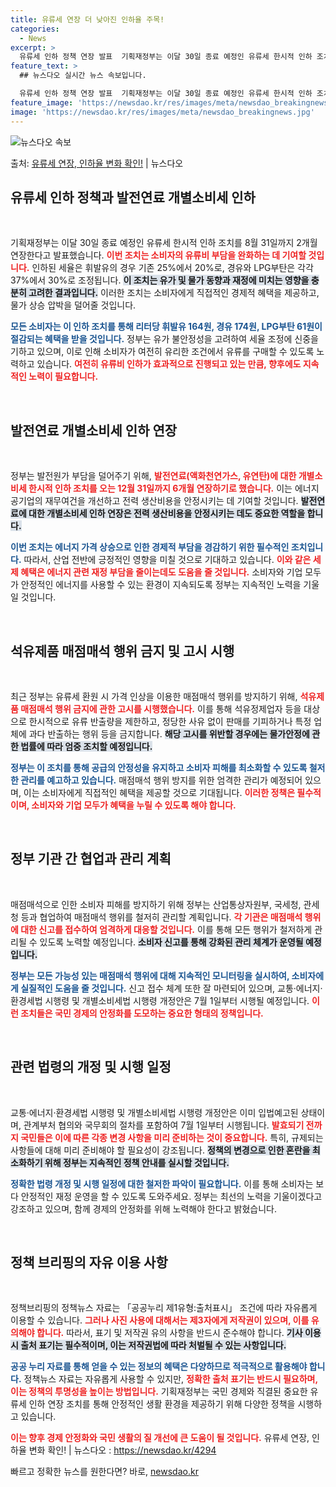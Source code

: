 ```yaml
---
title: 유류세 연장 더 낮아진 인하율 주목!
categories:
  - News
excerpt: >
  유류세 인하 정책 연장 발표  기획재정부는 이달 30일 종료 예정인 유류세 한시적 인하 조치를 8월 31일까…
feature_text: >
  ## 뉴스다오 실시간 뉴스 속보입니다.

  유류세 인하 정책 연장 발표  기획재정부는 이달 30일 종료 예정인 유류세 한시적 인하 조치를 8월 31일까…
feature_image: 'https://newsdao.kr/res/images/meta/newsdao_breakingnews.jpg'
image: 'https://newsdao.kr/res/images/meta/newsdao_breakingnews.jpg'
---
```


![뉴스다오 속보](https://newsdao.kr/res/images/meta/newsdao_breakingnews.jpg)

<p>출처: <a href="https://newsdao.kr/4294" rel="dofollow">유류세 연장, 인하율 변화 확인!</a> | 뉴스다오</p>

<h2 data-ke-size="size26">유류세 인하 정책과 발전연료 개별소비세 인하</h2>
<p data-ke-size="size16">&nbsp;</p>
기획재정부는 이달 30일 종료 예정인 유류세 한시적 인하 조치를 8월 31일까지 2개월 연장한다고 발표했습니다. <b><span style="color: #ee2323;">이번 조치는 소비자의 유류비 부담을 완화하는 데 기여할 것입니다.</span></b> 인하된 세율은 휘발유의 경우 기존 25%에서 20%로, 경유와 LPG부탄은 각각 37%에서 30%로 조정됩니다. <b><span style="background-color: #21538527;">이 조치는 유가 및 물가 동향과 재정에 미치는 영향을 충분히 고려한 결과입니다.</span></b> 이러한 조치는 소비자에게 직접적인 경제적 혜택을 제공하고, 물가 상승 압박을 덜어줄 것입니다. 

<b><span style="color: #1a5490;">모든 소비자는 이 인하 조치를 통해 리터당 휘발유 164원, 경유 174원, LPG부탄 61원이 절감되는 혜택을 받을 것입니다.</span></b> 정부는 유가 불안정성을 고려하여 세율 조정에 신중을 기하고 있으며, 이로 인해 소비자가 여전히 유리한 조건에서 유류를 구매할 수 있도록 노력하고 있습니다. <b><span style="color: #ee2323;">여전히 유류비 인하가 효과적으로 진행되고 있는 만큼, 향후에도 지속적인 노력이 필요합니다.</span></b>

<p data-ke-size="size16">&nbsp;</p>

<h2 data-ke-size="size26">발전연료 개별소비세 인하 연장</h2>
<p data-ke-size="size16">&nbsp;</p>
정부는 발전원가 부담을 덜어주기 위해, <b><span style="color: #ee2323;">발전연료(액화천연가스, 유연탄)에 대한 개별소비세 한시적 인하 조치를 오는 12월 31일까지 6개월 연장하기로 했습니다.</span></b> 이는 에너지 공기업의 재무여건을 개선하고 전력 생산비용을 안정시키는 데 기여할 것입니다. <b><span style="background-color: #21538527;">발전연료에 대한 개별소비세 인하 연장은 전력 생산비용을 안정시키는 데도 중요한 역할을 합니다.</span></b> 

<b><span style="color: #1a5490;">이번 조치는 에너지 가격 상승으로 인한 경제적 부담을 경감하기 위한 필수적인 조치입니다.</span></b> 따라서, 산업 전반에 긍정적인 영향을 미칠 것으로 기대하고 있습니다. <b><span style="color: #ee2323;">이와 같은 세제 혜택은 에너지 관련 재정 부담을 줄이는데도 도움을 줄 것입니다.</span></b> 소비자와 기업 모두가 안정적인 에너지를 사용할 수 있는 환경이 지속되도록 정부는 지속적인 노력을 기울일 것입니다.

<p data-ke-size="size16">&nbsp;</p>

<h2 data-ke-size="size26">석유제품 매점매석 행위 금지 및 고시 시행</h2>
<p data-ke-size="size16">&nbsp;</p>
최근 정부는 유류세 환원 시 가격 인상을 이용한 매점매석 행위를 방지하기 위해, <b><span style="color: #ee2323;">석유제품 매점매석 행위 금지에 관한 고시를 시행했습니다.</span></b> 이를 통해 석유정제업자 등을 대상으로 한시적으로 유류 반출량을 제한하고, 정당한 사유 없이 판매를 기피하거나 특정 업체에 과다 반출하는 행위 등을 금지합니다. <b><span style="background-color: #21538527;">해당 고시를 위반할 경우에는 물가안정에 관한 법률에 따라 엄중 조치할 예정입니다.</span></b>

<b><span style="color: #1a5490;">정부는 이 조치를 통해 공급의 안정성을 유지하고 소비자 피해를 최소화할 수 있도록 철저한 관리를 예고하고 있습니다.</span></b> 매점매석 행위 방지를 위한 엄격한 관리가 예정되어 있으며, 이는 소비자에게 직접적인 혜택을 제공할 것으로 기대됩니다. <b><span style="color: #ee2323;">이러한 정책은 필수적이며, 소비자와 기업 모두가 혜택을 누릴 수 있도록 해야 합니다.</span></b>

<p data-ke-size="size16">&nbsp;</p>

<h2 data-ke-size="size26">정부 기관 간 협업과 관리 계획</h2>
<p data-ke-size="size16">&nbsp;</p>
매점매석으로 인한 소비자 피해를 방지하기 위해 정부는 산업통상자원부, 국세청, 관세청 등과 협업하여 매점매석 행위를 철저히 관리할 계획입니다. <b><span style="color: #ee2323;">각 기관은 매점매석 행위에 대한 신고를 접수하여 엄격하게 대응할 것입니다.</span></b> 이를 통해 모든 행위가 철저하게 관리될 수 있도록 노력할 예정입니다. <b><span style="background-color: #21538527;">소비자 신고를 통해 강화된 관리 체계가 운영될 예정입니다.</span></b>

<b><span style="color: #1a5490;">정부는 모든 가능성 있는 매점매석 행위에 대해 지속적인 모니터링을 실시하여, 소비자에게 실질적인 도움을 줄 것입니다.</span></b> 신고 접수 체계 또한 잘 마련되어 있으며, 교통·에너지·환경세법 시행령 및 개별소비세법 시행령 개정안은 7월 1일부터 시행될 예정입니다. <b><span style="color: #ee2323;">이런 조치들은 국민 경제의 안정화를 도모하는 중요한 형태의 정책입니다.</span></b>

<p data-ke-size="size16">&nbsp;</p>

<h2 data-ke-size="size26">관련 법령의 개정 및 시행 일정</h2>
<p data-ke-size="size16">&nbsp;</p>
교통·에너지·환경세법 시행령 및 개별소비세법 시행령 개정안은 이미 입법예고된 상태이며, 관계부처 협의와 국무회의 절차를 포함하여 7월 1일부터 시행됩니다. <b><span style="color: #ee2323;">발효되기 전까지 국민들은 이에 따른 각종 변경 사항을 미리 준비하는 것이 중요합니다.</span></b> 특히, 규제되는 사항들에 대해 미리 준비해야 할 필요성이 강조됩니다. <b><span style="background-color: #21538527;">정책의 변경으로 인한 혼란을 최소화하기 위해 정부는 지속적인 정책 안내를 실시할 것입니다.</span></b> 

<b><span style="color: #1a5490;">정확한 법령 개정 및 시행 일정에 대한 철저한 파악이 필요합니다.</span></b> 이를 통해 소비자는 보다 안정적인 재정 운영을 할 수 있도록 도와주세요. 정부는 최선의 노력을 기울이겠다고 강조하고 있으며, 함께 경제의 안정화를 위해 노력해야 한다고 밝혔습니다.

<p data-ke-size="size16">&nbsp;</p>

<h2 data-ke-size="size26">정책 브리핑의 자유 이용 사항</h2>
<p data-ke-size="size16">&nbsp;</p>
정책브리핑의 정책뉴스 자료는 「공공누리 제1유형:출처표시」 조건에 따라 자유롭게 이용할 수 있습니다. <b><span style="color: #ee2323;">그러나 사진 사용에 대해서는 제3자에게 저작권이 있으며, 이를 유의해야 합니다.</span></b> 따라서, 표기 및 저작권 유의 사항을 반드시 준수해야 합니다. <b><span style="background-color: #21538527;">기사 이용 시 출처 표기는 필수적이며, 이는 저작권법에 따라 처벌될 수 있는 사항입니다.</span></b>

<b><span style="color: #1a5490;">공공 누리 자료를 통해 얻을 수 있는 정보의 혜택은 다양하므로 적극적으로 활용해야 합니다.</span></b> 정책뉴스 자료는 자유롭게 사용할 수 있지만, <b><span style="color: #ee2323;">정확한 출처 표기는 반드시 필요하며, 이는 정책의 투명성을 높이는 방법입니다.</span></b> 기획재정부는 국민 경제와 직결된 중요한 유류세 인하 연장 조치를 통해 안정적인 생활 환경을 제공하기 위해 다양한 정책을 시행하고 있습니다. 

<b><span style="color: #ee2323;">이는 향후 경제 안정화와 국민 생활의 질 개선에 큰 도움이 될 것입니다.</span></b> 유류세 연장, 인하율 변화 확인! | 뉴스다오  : https://newsdao.kr/4294 

빠르고 정확한 뉴스를 원한다면? 바로, <a href="https://newsdao.kr" rel="dofollow">newsdao.kr</a>


